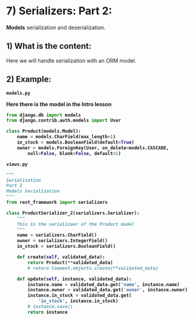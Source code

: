 # 7) Serializers: Part 2:

**Models** serialization and deserialization.



## 1) What is the content:

Here we will handle serialization with an ORM model.



## 2) Example:


<b>

`models.py`

Here there is the model in the Intro lesson

```python
from django.db import models
from django.contrib.auth.models import User

class Product(models.Model):
	name = models.CharField(max_length=1)
	in_stock = models.BooleanField(default=True)
	owner = models.ForeignKey(User, on_delete=models.CASCADE, 
		null=False, blank=False, default=1)
```



`views.py`

```python
"""
Serialization
Part 2
Models Serialization
"""
from rest_framework import serializers

class ProductSerializer_2(serializers.Serializer):
	"""
	This is the serializaer of the Product model 
	"""
	name = serializers.CharField()
	owner = serializers.IntegerField()
	in_stock = serializers.BooleanField()

	def create(self, validated_data):
		return Product(**validated_data)
		# return Comment.objects.create(**validated_data)

	def update(self, instance, validated_data):
		instance.name = validated_data.get('name', instance.name)
		instance.owner = validated_data.get('owner', instance.owner)
		instance.in_stock = validated_data.get(
			'in_stock', instance.in_stock)
		# instance.save()
		return instance
```

</b>

